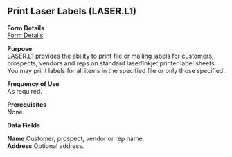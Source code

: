 ##  Print Laser Labels (LASER.L1)

<PageHeader />

**Form Details**  
[ Form Details ](LASER-L1-1/README.md)   

**Purpose**  
LASER.L1 provides the ability to print file or mailing labels for customers,
prospects, vendors and reps on standard laser/inkjet printer label sheets. You
may print labels for all items in the specified file or only those specified.

**Frequency of Use**  
As required.

**Prerequisites**  
None.

**Data Fields**

**Name** Customer, prospect, vendor or rep name.  
**Address** Optional address.  
  
<badge text= "Version 8.10.57" vertical="middle" />

<PageFooter />